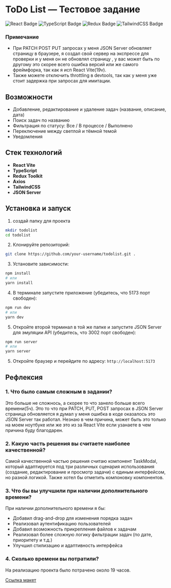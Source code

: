 # ToDo List — Тестовое задание

![React Badge](https://img.shields.io/badge/React-19.1.0-61DAFB?logo=react&logoColor=white)
![TypeScript Badge](https://img.shields.io/badge/TypeScript-5.8.3-3178C6?logo=typescript&logoColor=white)
![Redux Badge](https://img.shields.io/badge/Redux-9.2.0-764ABC?logo=redux&logoColor=white)
![TailwindCSS Badge](https://img.shields.io/badge/TailwindCSS-4.1.6-06B6D4?logo=tailwindcss&logoColor=white)

### Примечание

- При PATCH POST PUT запросах у меня JSON Server обновляет страницу в браузере, я создал свой сервер на экспрессе для проверки и у меня он не обновлял страницу , у вас может быть по другому это скорее всего ошибка версий или же самого фреймфорка, так как я исп React Vite(19v).
- Также можете отключить throttling в devtools, так как у меня уже стоит задержка при запросах для имитации.

## Возможности

- Добавление, редактирование и удаление задач (название, описание, дата)
- Поиск задач по названию
- Фильтрация по статусу: Все / В процессе / Выполнено
- Переключение между светлой и тёмной темой
- Уведомления

## Стек технологий

- **React Vite**
- **TypeScript**
- **Redux Toolkit**
- **Axios**
- **TailwindCSS**
- **JSON Server**

## Установка и запуск

1. создай папку для проекта

```bash
mkdir todolist
cd todolist
```

2. Клонируйте репозиторий:

```bash
git clone https://github.com/your-username/todolist.git .
```

3. Установите зависимости:

```bash
npm install
# или
yarn install
```

4. В терминале запустите приложение (убедитесь, что 5173 порт свободен):

```bash
npm run dev
# или
yarn dev
```

5. Откройте второй терминал в той же папке и запустите JSON Server для эмуляции API (убедитесь, что 3002 порт свободен):

```bash
npm run server
# или
yarn server
```

5. Откройте браузер и перейдите по адресу: `http://localhost:5173`

## Рефлексия

### 1. Что было самым сложным в задании?

Это больше не сложнось, а скорее то что занело больше всего времени(5ч). Это то что при PATCH, PUT, POST запросах в JSON Server страница обновляется я думал у меня ошибка в коде оказалось это JSON Server так работал. Незнаю в чем причина, может быть это только на моем ноутбуке или же это из за React Vite если узанаете в чем причина буду благодарен.

### 2. Какую часть решения вы считаете наиболее качественной?

Самой качественной частью решения считаю компонент TaskModal, который адаптируется под три различных сценария использования (создание, редактирование и просмотр задачи) с единым интерфейсом, но разной логикой. Также хотел бы отметить компоновку компонентов.

### 3. Что бы вы улучшили при наличии дополнительного времени?

При наличии дополнительного времени я бы:

- Добавил drag-and-drop для изменения порядка задач
- Реализовал аутентификацию пользователей
- Добавил возможность прикрепления файлов к задачам
- Реализовал более сложную логику фильтрации задач (по дате, приоритету и т.д.)
- Улучшил стилизацию и адаптивность интерфейса

### 4. Сколько времени вы потратили?

На реализацию проекта было потрачено около 19 часов.

[Ссылка макет](https://www.figma.com/community/file/1287029163993360080/simple-todo-list-design)
